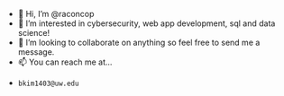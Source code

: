 - 👋 Hi, I’m @raconcop
- 👀 I’m interested in cybersecurity, web app development, sql and data science!
- 💞️ I’m looking to collaborate on anything so feel free to send me a message.
- 📫 You can reach me at...
-     bkim1403@uw.edu

<!---
raconcop/raconcop is a ✨ special ✨ repository because its `README.md` (this file) appears on your GitHub profile.
You can click the Preview link to take a look at your changes.
--->

